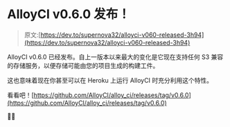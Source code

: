 # AlloyCI v0.6.0 发布！

> 原文:[https://dev.to/supernova32/alloyci-v060-released-3h94](https://dev.to/supernova32/alloyci-v060-released-3h94)

AlloyCI v0.6.0 已经发布。自上一版本以来最大的变化是它现在支持任何 S3 兼容的存储服务，以便存储可能由您的项目生成的构建工件。

这也意味着现在你甚至可以在 Heroku 上运行 AlloyCI 时充分利用这个特性。

看看吧！[https://github.com/AlloyCI/alloy_ci/releases/tag/v0.6.0](https://github.com/AlloyCI/alloy_ci/releases/tag/v0.6.0)

🎉🐣